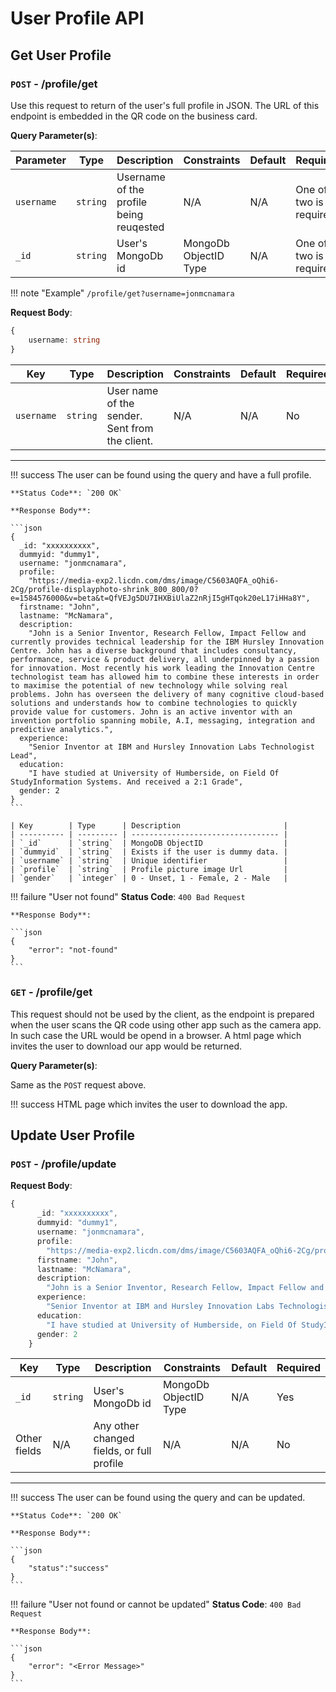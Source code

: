 # User Profile API

## Get User Profile

### `POST` - /profile/get

Use this request to return of the user's full profile in JSON. The URL of this endpoint is embedded in the QR code on the business card.

<!-- !!! warning "Authorization"
    `none` -->


**Query Parameter(s)**:

| Parameter  | Type     | Description                             | Constraints           | Default | Required               |
| ---------- | -------- | --------------------------------------- | --------------------- | ------- | ---------------------- |
| `username` | `string` | Username of the profile being reuqested | N/A                   | N/A     | One of two is required |
| `_id`      | `string` | User's MongoDb id                       | MongoDb ObjectID Type | N/A     | One of two is required |

!!! note "Example"
    `/profile/get?username=jonmcnamara`


**Request Body**:

```typescript
{
    username: string
}
```

| Key        | Type     | Description                                    | Constraints | Default | Required |
| ---------- | -------- | ---------------------------------------------- | ----------- | ------- | -------- |
| `username` | `string` | User name of the sender. Sent from the client. | N/A         | N/A     | No       |


---

!!! success
    The user can be found using the query and have a full profile.

    **Status Code**: `200 OK`

    **Response Body**:

    ```json
    {
      _id: "xxxxxxxxxx",
      dummyid: "dummy1",
      username: "jonmcnamara",
      profile:
        "https://media-exp2.licdn.com/dms/image/C5603AQFA_oQhi6-2Cg/profile-displayphoto-shrink_800_800/0?e=1584576000&v=beta&t=QfVEJg5DU7IHXBiUlaZ2nRjI5gHTqok20eL17iHHa8Y",
      firstname: "John",
      lastname: "McNamara",
      description:
        "John is a Senior Inventor, Research Fellow, Impact Fellow and currently provides technical leadership for the IBM Hursley Innovation Centre. John has a diverse background that includes consultancy, performance, service & product delivery, all underpinned by a passion for innovation. Most recently his work leading the Innovation Centre technologist team has allowed him to combine these interests in order to maximise the potential of new technology while solving real problems. John has overseen the delivery of many cognitive cloud-based solutions and understands how to combine technologies to quickly provide value for customers. John is an active inventor with an invention portfolio spanning mobile, A.I, messaging, integration and predictive analytics.",
      experience:
        "Senior Inventor at IBM and Hursley Innovation Labs Technologist Lead",
      education:
        "I have studied at University of Humberside, on Field Of StudyInformation Systems. And received a 2:1 Grade",
      gender: 2
    }
    ```

    | Key        | Type      | Description                       |
    | ---------- | --------- | --------------------------------- |
    | `_id`      | `string`  | MongoDB ObjectID                  |
    | `dummyid`  | `string`  | Exists if the user is dummy data. |
    | `username` | `string`  | Unique identifier                 |
    | `profile`  | `string`  | Profile picture image Url         |
    | `gender`   | `integer` | 0 - Unset, 1 - Female, 2 - Male   |

!!! failure "User not found"
    **Status Code**: `400 Bad Request`

    **Response Body**:

    ```json
    {
        "error": "not-found"
    }
    ```

### `GET` - /profile/get

This request should not be used by the client, as the endpoint is prepared when the user scans the QR code using other app such as the camera app. 
In such case the URL would be opend in a browser. A html page which invites the user to download our app would be returned.

**Query Parameter(s)**:

Same as the `POST` request above.

!!! success
    HTML page which invites the user to download the app.







## Update User Profile

### `POST` - /profile/update


**Request Body**:

```typescript
{
      _id: "xxxxxxxxxx",
      dummyid: "dummy1",
      username: "jonmcnamara",
      profile:
        "https://media-exp2.licdn.com/dms/image/C5603AQFA_oQhi6-2Cg/profile-displayphoto-shrink_800_800/0?e=1584576000&v=beta&t=QfVEJg5DU7IHXBiUlaZ2nRjI5gHTqok20eL17iHHa8Y",
      firstname: "John",
      lastname: "McNamara",
      description:
        "John is a Senior Inventor, Research Fellow, Impact Fellow and currently provides technical leadership for the IBM Hursley Innovation Centre. John has a diverse background that includes consultancy, performance, service & product delivery, all underpinned by a passion for innovation. Most recently his work leading the Innovation Centre technologist team has allowed him to combine these interests in order to maximise the potential of new technology while solving real problems. John has overseen the delivery of many cognitive cloud-based solutions and understands how to combine technologies to quickly provide value for customers. John is an active inventor with an invention portfolio spanning mobile, A.I, messaging, integration and predictive analytics.",
      experience:
        "Senior Inventor at IBM and Hursley Innovation Labs Technologist Lead",
      education:
        "I have studied at University of Humberside, on Field Of StudyInformation Systems. And received a 2:1 Grade",
      gender: 2
    }
```

| Key          | Type     | Description                               | Constraints           | Default | Required |
| ------------ | -------- | ----------------------------------------- | --------------------- | ------- | -------- |
| `_id`        | `string` | User's MongoDb id                         | MongoDb ObjectID Type | N/A     | Yes      |
| Other fields | N/A      | Any other changed fields, or full profile | N/A                   | N/A     | No       |

---

!!! success
    The user can be found using the query and can be updated.

    **Status Code**: `200 OK`

    **Response Body**:

    ```json
    {
        "status":"success"
    }
    ```


!!! failure "User not found or cannot be updated"
    **Status Code**: `400 Bad Request`

    **Response Body**:

    ```json
    {
        "error": "<Error Message>"
    }
    ```